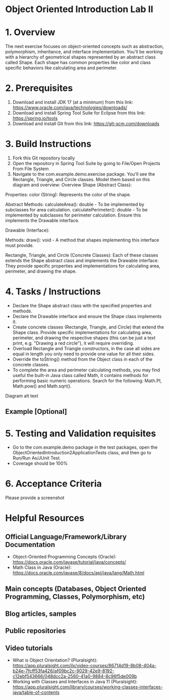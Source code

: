 


# Object Oriented Introduction Lab II

# 1. Overview
The next exercise focuses on object-oriented concepts such as abstraction, polymorphism, inheritance, and interface implementation. You'll be working with a hierarchy of geometrical shapes represented by an abstract class called Shape. Each shape has common properties like color and class specific behaviors like calculating area and perimeter.

# 2. Prerequisites

1. Download and install JDK 17 (at a minimum) from this link: https://www.oracle.com/java/technologies/downloads/
2. Download and install Spring Tool Suite for Eclipse from this link: https://spring.io/tools
3. Download and install Git from this link: https://git-scm.com/downloads

# 3. Build Instructions
1. Fork this Git repository locally
2. Open the repository in Spring Tool Suite by going to File/Open Projects From File System
3. Navigate to the com.example.demo.exercise package. You'll see the Rectangle, Triangle, and Circle classes. Model them based on this diagram and overview:
Overview
Shape (Abstract Class):

Properties: color (String): Represents the color of the shape.

Abstract Methods: calculateArea(): double - To be implemented by subclasses for area calculation. calculatePerimeter(): double - To be implemented by subclasses for perimeter calculation. Ensure this implements the Drawable interface.

Drawable (Interface):

Methods: draw(): void - A method that shapes implementing this interface must provide.

Rectangle, Triangle, and Circle (Concrete Classes): Each of these classes extends the Shape abstract class and implements the Drawable interface. They provide specific properties and implementations for calculating area, perimeter, and drawing the shape.


# 4. Tasks / Instructions
* Declare the Shape abstract class with the specified properties and methods.
* Declare the Drawable interface and ensure the Shape class implements it.
* Create concrete classes (Rectangle, Triangle, and Circle) that extend the Shape class. Provide specific implementations for calculating area, perimeter, and drawing the respective shapes (this can be just a text print, e.g. "Drawing a red circle"), it will require overriding.
* Overload Rectangle and Triangle constructors, in the case all sides are equal in length you only need to provide one value for all their sides.
* Override the toString() method from the Object class in each of the concrete classes.
* To complete the area and perimeter calculating methods, you may find useful the built-in Java class called Math, it contains methods for performing basic numeric operations. Search for the following: Math.PI, Math.pow() and Math.sqrt().

Diagram
alt text


## Example [Optional]

# 5. Testing and Validation requisites
* Go to the com.example.demo package in the test packages, open the ObjectOrientedIntroduction2ApplicationTests class, and then go to Run/Run As/JUnit Test.
* Coverage should be 100%

# 6. Acceptance Criteria
Please provide a screenshot

# Helpful Resources

## Official Language/Framework/Library Documentation 
* Object-Oriented Programming Concepts (Oracle): https://docs.oracle.com/javase/tutorial/java/concepts/
* Math Class in Java (Oracle): https://docs.oracle.com/javase/8/docs/api/java/lang/Math.html

## Main concepts (Databases, Object Oriented Programming, Classes, Polymorphism, etc)
## Blog articles, samples
## Public repositories
## Video tutorials
* What is Object Orientation? (Pluralsight): https://app.pluralsight.com/ilx/video-courses/86714d19-8b08-404a-b24e-7fcff53fa426/af09bc2c-9029-42e9-8192-c12ebf543666/048dcc2a-2560-41a0-9884-8c96f5de009b
* Working with Classes and Interfaces in Java 11 (Pluralsight): https://app.pluralsight.com/library/courses/working-classes-interfaces-java/table-of-contents


 

